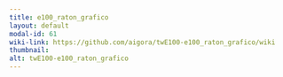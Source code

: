```yaml
---
title: e100_raton_grafico
layout: default
modal-id: 61
wiki-link: https://github.com/aigora/twE100-e100_raton_grafico/wiki
thumbnail: 
alt: twE100-e100_raton_grafico
---
```

